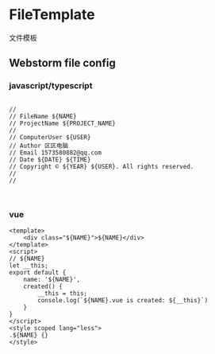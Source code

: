 # FileTemplate
文件模板

## Webstorm file config
### javascript/typescript
```

// 
// FileName ${NAME}
// ProjectName ${PROJECT_NAME}
//
// ComputerUser ${USER}
// Author 区区电脑
// Email 1573580882@qq.com
// Date ${DATE} ${TIME}
// Copyright © ${YEAR} ${USER}. All rights reserved.
//
//



```
### vue
```
<template>
    <div class="${NAME}">${NAME}</div>
</template>
<script>
// ${NAME}
let __this;
export default {
    name: '${NAME}',
    created() {
        __this = this;
        console.log(`${NAME}.vue is created: ${__this}`)
    }
}
</script>
<style scoped lang="less">
.${NAME} {}
</style>
```


